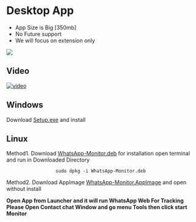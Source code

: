# Desktop App

* App Size is Big [350mb]
* No Future support 
* We will focus on extension only  


[![](https://user-images.githubusercontent.com/29729380/85367786-92e4e000-b547-11ea-934d-ed42ce0235a9.gif)](https://www.youtube.com/watch?v=oDPMrvz2YhI)

## Video


[![video](https://user-images.githubusercontent.com/29729380/85369456-c37a4900-b54a-11ea-9e08-d29ac54e2b4e.png)
](https://www.youtube.com/watch?v=oDPMrvz2YhI)



## Windows
Download [Setup.exe](https://drive.google.com/file/d/1BF6OtZVA4xcRjeA_R8W-CxUSAVK9qWft/view?usp=sharing) and install 

## Linux 

Method1. Download [WhatsApp-Monitor.deb](https://drive.google.com/file/d/1niS3DmdU-4yFzG5580fLH4lEUzFF55m8/view?usp=sharing) for installation open terminal and run in Downloaded Directory

                      sudo dpkg -i WhatsApp-Monitor.deb 
        
Method2. Download AppImage [WhatsApp-Monitor.AppImage](https://drive.google.com/file/d/16f2jcMI4fBHtP5_X3IOIWCVpVMWeGEiw/view?usp=sharing) and open without install
                      
                      
                      
 **Open App from Launcher and it will run WhatsApp Web  For Tracking Please Open Contact chat Window and go menu Tools then click start Monitor**
